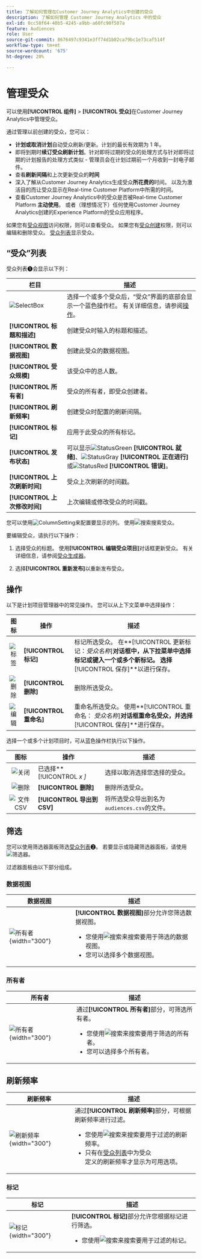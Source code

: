```yaml
---
title: 了解如何管理在Customer Journey Analytics中创建的受众
description: 了解如何管理 Customer Journey Analytics 中的受众
exl-id: 0cc50f64-40b5-4245-a9bb-a60fc90f507a
feature: Audiences
role: User
source-git-commit: 8676497c9341e3ff74d1b82ca79bc1e73caf514f
workflow-type: tm+mt
source-wordcount: '675'
ht-degree: 20%

---
```


# 管理受众

可以使用&#x200B;**[!UICONTROL 组件]** > **[!UICONTROL 受众]**&#x200B;在Customer Journey Analytics中管理受众。

通过管理以前创建的受众，您可以：

* **计划或取消计划**&#x200B;自动受众刷新/更新。计划的最长有效期为 1 年。
* 即将到期时&#x200B;**续订受众刷新计划**。针对即将过期的受众的处理方式与针对即将过期的计划报告的处理方式类似 - 管理员会在计划过期前一个月收到一封电子邮件。
* 查看&#x200B;**刷新间隔**&#x200B;和上次更新受众的&#x200B;**时间**
* 深入了解从Customer Journey Analytics生成受众&#x200B;**所花费的**&#x200B;时间。 以及为激活目的而让受众显示在Real-time Customer Platform中所需的时间。
* 查看Customer Journey Analytics中的受众是否被Real-time Customer Platform **主动使用**。 或者（理想情况下）任何使用Customer Journey Analytics创建的Experience Platform的受众应用程序。

如果您有[受众视图](/help/technotes/access-control.md#user-level-access)访问权限，则可以查看受众。 如果您有[受众创建](/help/technotes/access-control.md#user-level-access)权限，则可以编辑和删除受众。 [受众列表](#audiences-list)显示受众。

## “受众”列表

受众列表➊会显示以下列：

| 栏目 | 描述 |
| --- | --- |
| ![SelectBox](/help/assets/icons/SelectBox.svg) | 选择一个或多个受众后，“受众”界面的底部会显示一个蓝色操作栏。 有关详细信息，请参阅[操作](#actions)。 |
| **[!UICONTROL 标题和描述]** | 创建受众时输入的标题和描述。 |
| **[!UICONTROL 数据视图]** | 创建此受众的数据视图。 |
| **[!UICONTROL 受众规模]** | 该受众中的总人数。 |
| **[!UICONTROL 所有者]** | 受众的所有者，即受众创建者。 |
| **[!UICONTROL 刷新频率]** | 创建受众时配置的刷新间隔。 |
| **[!UICONTROL 标记]** | 应用于此受众的所有标记。 |
| **[!UICONTROL 发布状态]** | 可以显示![StatusGreen](/help/assets/icons/StatusGreen.svg) **[!UICONTROL 就绪]**、![StatusGray](/help/assets/icons/StatusGray.svg) **[!UICONTROL 正在进行]**&#x200B;或![StatusRed](/help/assets/icons/StatusRed.svg) **[!UICONTROL 错误]**。 |
| **[!UICONTROL 上次刷新时间]** | 受众上次刷新的时间戳。 |
| **[!UICONTROL 上次修改时间]** | 上次编辑或修改受众的时间戳。 |

您可以使用![ColumnSetting](/help/assets/icons/ColumnSetting.svg)来配置要显示的列。 使用![搜索](/help/assets/icons/Search.svg)搜索受众。

要编辑受众，请执行以下操作：

1. 选择受众的标题。 使用&#x200B;**[!UICONTROL 编辑受众项目]**&#x200B;对话框更新受众。 有关详细信息，请参阅[受众生成器](publish.md#audience-builder)。

1. 选择&#x200B;**[!UICONTROL 重新发布]**&#x200B;以重新发布受众。


## 操作

以下是计划项目管理器中的常见操作。 您可以从上下文菜单中选择操作：

| 图标 | 操作 | 描述 |
|:---:|---|---|
| ![标签](/help/assets/icons/Labels.svg) | **[!UICONTROL 标记]** | 标记所选受众。 在&#x200B;**[!UICONTROL 更新标记：*受众名称&#x200B;*]**对话框中，从下拉菜单中选择标记或键入一个或多个新标记。 选择**[!UICONTROL 保存&#x200B;]**以进行保存。 |
| ![删除](/help/assets/icons/Delete.svg) | **[!UICONTROL 删除]** | 删除所选受众。 |
| ![编辑](/help/assets/icons/Edit.svg) | **[!UICONTROL 重命名]** | 重命名所选受众。 使用&#x200B;**[!UICONTROL 重命名： *受众名称&#x200B;*]**对话框重命名受众，并选择**[!UICONTROL 保存&#x200B;]**进行保存。 |

选择一个或多个计划项目时，可从蓝色操作栏执行以下操作。

| 图标 | 操作 | 描述 |
|:---:|---|---|
| ![关闭](/help/assets/icons/Close.svg) | 已选择&#x200B;**[!UICONTROL *x *]** | 选择以取消选择您选择的受众。 |
| ![删除](/help/assets/icons/Delete.svg) | **[!UICONTROL 删除]** | 删除所选受众。 |
| ![文件CSV](/help/assets/icons/FileCSV.svg) | **[!UICONTROL 导出到 CSV]** | 将所选受众导出到名为`audiences.csv`的文件。 |

## 筛选

您可以使用筛选器面板筛选[受众列表](#audiences-list)➋。 若要显示或隐藏筛选器面板，请使用![筛选器](/help/assets/icons/Filter.svg)。

过滤器面板由以下部分组成。

### 数据视图

| 数据视图 | 描述 |
|---|---|
| ![所有者](/help/components/audiences/assets/audiences-filter-dataviews.png){width="300"} | **[!UICONTROL 数据视图]**&#x200B;部分允许您筛选数据视图。 <ul><li>您使用![搜索](/help/assets/icons/Search.svg)来搜索要用于筛选的数据视图。</li><li>您可以选择多个数据视图。</li></ul> |

### 所有者

| 所有者 | 描述 |
|---|---|
| ![所有者](/help/components/audiences/assets/audiences-filter-owner.png){width="300"} | 通过&#x200B;**[!UICONTROL 所有者]**&#x200B;部分，可筛选所有者。 <ul><li>您使用![搜索](/help/assets/icons/Search.svg)来搜索要用于筛选的所有者。</li><li>您可以选择多个所有者。 </li></ul> |

## 刷新频率

| 刷新频率 | 描述 |
|---|---|
| ![刷新频率](/help/components/audiences/assets/audiences-filter-refreshfrequency.png){width="300"} | 通过&#x200B;**[!UICONTROL 刷新频率]**&#x200B;部分，可根据刷新频率进行过滤。 <ul><li>您使用![搜索](/help/assets/icons/Search.svg)来搜索要用于过滤的刷新频率。</li><li>只有在[受众列表](#audiences-list)中为受众<br/>定义的刷新频率才显示为可用选项。</li></ul> |


### 标记

| 标记 | 描述 |
|---|---|
| ![标记](/help/components/audiences/assets/audiences-filter-tags.png){width="300"} | **[!UICONTROL 标记]**&#x200B;部分允许您根据标记进行筛选。 <ul><li>您使用![搜索](/help/assets/icons/Search.svg)来搜索要用于过滤的标记。 |
